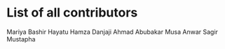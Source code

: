 # List of all contributors
Mariya Bashir Hayatu
Hamza Danjaji
Ahmad Abubakar Musa
Anwar Sagir Mustapha